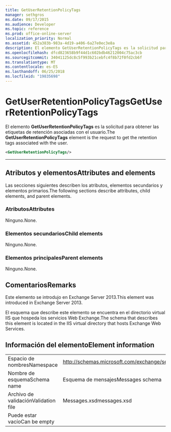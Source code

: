 ```yaml
---
title: GetUserRetentionPolicyTags
manager: sethgros
ms.date: 09/17/2015
ms.audience: Developer
ms.topic: reference
ms.prod: office-online-server
localization_priority: Normal
ms.assetid: 452a383b-983a-4d19-a406-6a27e0ec3e8a
description: El elemento GetUserRetentionPolicyTags es la solicitud para obtener las etiquetas de retención asociadas con el usuario.
ms.openlocfilehash: dfcd823658b9f44d1c602bdb46212004c75ac3cb
ms.sourcegitcommit: 34041125dc8c5f993b21cebfc4f8b72f0fd2cb6f
ms.translationtype: MT
ms.contentlocale: es-ES
ms.lasthandoff: 06/25/2018
ms.locfileid: "19835698"
---
```

# <a name="getuserretentionpolicytags"></a><span data-ttu-id="e1f15-103">GetUserRetentionPolicyTags</span><span class="sxs-lookup"><span data-stu-id="e1f15-103">GetUserRetentionPolicyTags</span></span>

<span data-ttu-id="e1f15-104">El elemento **GetUserRetentionPolicyTags** es la solicitud para obtener las etiquetas de retención asociadas con el usuario.</span><span class="sxs-lookup"><span data-stu-id="e1f15-104">The **GetUserRetentionPolicyTags** element is the request to get the retention tags associated with the user.</span></span> 
  
```XML
<GetUserRetentionPolicyTags/>

```

 ****
## <a name="attributes-and-elements"></a><span data-ttu-id="e1f15-105">Atributos y elementos</span><span class="sxs-lookup"><span data-stu-id="e1f15-105">Attributes and elements</span></span>

<span data-ttu-id="e1f15-106">Las secciones siguientes describen los atributos, elementos secundarios y elementos primarios.</span><span class="sxs-lookup"><span data-stu-id="e1f15-106">The following sections describe attributes, child elements, and parent elements.</span></span>
  
### <a name="attributes"></a><span data-ttu-id="e1f15-107">Atributos</span><span class="sxs-lookup"><span data-stu-id="e1f15-107">Attributes</span></span>

<span data-ttu-id="e1f15-108">Ninguno.</span><span class="sxs-lookup"><span data-stu-id="e1f15-108">None.</span></span>
  
### <a name="child-elements"></a><span data-ttu-id="e1f15-109">Elementos secundarios</span><span class="sxs-lookup"><span data-stu-id="e1f15-109">Child elements</span></span>

<span data-ttu-id="e1f15-110">Ninguno.</span><span class="sxs-lookup"><span data-stu-id="e1f15-110">None.</span></span>
  
### <a name="parent-elements"></a><span data-ttu-id="e1f15-111">Elementos principales</span><span class="sxs-lookup"><span data-stu-id="e1f15-111">Parent elements</span></span>

<span data-ttu-id="e1f15-112">Ninguno.</span><span class="sxs-lookup"><span data-stu-id="e1f15-112">None.</span></span>
  
## <a name="remarks"></a><span data-ttu-id="e1f15-113">Comentarios</span><span class="sxs-lookup"><span data-stu-id="e1f15-113">Remarks</span></span>

<span data-ttu-id="e1f15-114">Este elemento se introdujo en Exchange Server 2013.</span><span class="sxs-lookup"><span data-stu-id="e1f15-114">This element was introduced in Exchange Server 2013.</span></span>
  
<span data-ttu-id="e1f15-115">El esquema que describe este elemento se encuentra en el directorio virtual IIS que hospeda los servicios Web Exchange.</span><span class="sxs-lookup"><span data-stu-id="e1f15-115">The schema that describes this element is located in the IIS virtual directory that hosts Exchange Web Services.</span></span>
  
## <a name="element-information"></a><span data-ttu-id="e1f15-116">Información del elemento</span><span class="sxs-lookup"><span data-stu-id="e1f15-116">Element information</span></span>

|||
|:-----|:-----|
|<span data-ttu-id="e1f15-117">Espacio de nombres</span><span class="sxs-lookup"><span data-stu-id="e1f15-117">Namespace</span></span>  <br/> |http://schemas.microsoft.com/exchange/services/2006/messages  <br/> |
|<span data-ttu-id="e1f15-118">Nombre de esquema</span><span class="sxs-lookup"><span data-stu-id="e1f15-118">Schema name</span></span>  <br/> |<span data-ttu-id="e1f15-119">Esquema de mensajes</span><span class="sxs-lookup"><span data-stu-id="e1f15-119">Messages schema</span></span>  <br/> |
|<span data-ttu-id="e1f15-120">Archivo de validación</span><span class="sxs-lookup"><span data-stu-id="e1f15-120">Validation file</span></span>  <br/> |<span data-ttu-id="e1f15-121">Messages.xsd</span><span class="sxs-lookup"><span data-stu-id="e1f15-121">messages.xsd</span></span>  <br/> |
|<span data-ttu-id="e1f15-122">Puede estar vacío</span><span class="sxs-lookup"><span data-stu-id="e1f15-122">Can be empty</span></span>  <br/> ||
   

